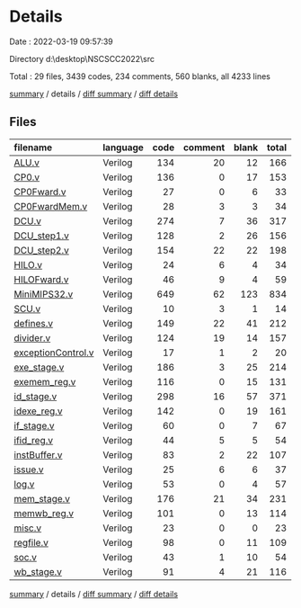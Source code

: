 # Details

Date : 2022-03-19 09:57:39

Directory d:\desktop\NSCSCC2022\src

Total : 29 files,  3439 codes, 234 comments, 560 blanks, all 4233 lines

[summary](results.md) / details / [diff summary](diff.md) / [diff details](diff-details.md)

## Files
| filename | language | code | comment | blank | total |
| :--- | :--- | ---: | ---: | ---: | ---: |
| [ALU.v](/ALU.v) | Verilog | 134 | 20 | 12 | 166 |
| [CP0.v](/CP0.v) | Verilog | 136 | 0 | 17 | 153 |
| [CP0Fward.v](/CP0Fward.v) | Verilog | 27 | 0 | 6 | 33 |
| [CP0FwardMem.v](/CP0FwardMem.v) | Verilog | 28 | 3 | 3 | 34 |
| [DCU.v](/DCU.v) | Verilog | 274 | 7 | 36 | 317 |
| [DCU_step1.v](/DCU_step1.v) | Verilog | 128 | 2 | 26 | 156 |
| [DCU_step2.v](/DCU_step2.v) | Verilog | 154 | 22 | 22 | 198 |
| [HILO.v](/HILO.v) | Verilog | 24 | 6 | 4 | 34 |
| [HILOFward.v](/HILOFward.v) | Verilog | 46 | 9 | 4 | 59 |
| [MiniMIPS32.v](/MiniMIPS32.v) | Verilog | 649 | 62 | 123 | 834 |
| [SCU.v](/SCU.v) | Verilog | 10 | 3 | 1 | 14 |
| [defines.v](/defines.v) | Verilog | 149 | 22 | 41 | 212 |
| [divider.v](/divider.v) | Verilog | 124 | 19 | 14 | 157 |
| [exceptionControl.v](/exceptionControl.v) | Verilog | 17 | 1 | 2 | 20 |
| [exe_stage.v](/exe_stage.v) | Verilog | 186 | 3 | 25 | 214 |
| [exemem_reg.v](/exemem_reg.v) | Verilog | 116 | 0 | 15 | 131 |
| [id_stage.v](/id_stage.v) | Verilog | 298 | 16 | 57 | 371 |
| [idexe_reg.v](/idexe_reg.v) | Verilog | 142 | 0 | 19 | 161 |
| [if_stage.v](/if_stage.v) | Verilog | 60 | 0 | 7 | 67 |
| [ifid_reg.v](/ifid_reg.v) | Verilog | 44 | 5 | 5 | 54 |
| [instBuffer.v](/instBuffer.v) | Verilog | 83 | 2 | 22 | 107 |
| [issue.v](/issue.v) | Verilog | 25 | 6 | 6 | 37 |
| [log.v](/log.v) | Verilog | 53 | 0 | 4 | 57 |
| [mem_stage.v](/mem_stage.v) | Verilog | 176 | 21 | 34 | 231 |
| [memwb_reg.v](/memwb_reg.v) | Verilog | 101 | 0 | 13 | 114 |
| [misc.v](/misc.v) | Verilog | 23 | 0 | 0 | 23 |
| [regfile.v](/regfile.v) | Verilog | 98 | 0 | 11 | 109 |
| [soc.v](/soc.v) | Verilog | 43 | 1 | 10 | 54 |
| [wb_stage.v](/wb_stage.v) | Verilog | 91 | 4 | 21 | 116 |

[summary](results.md) / details / [diff summary](diff.md) / [diff details](diff-details.md)